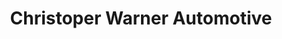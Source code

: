 ---
title: "Christoper Warner Automotive"
url: /boiling-springs/christoper-warner-automotive/
shop: Autowerkstatt
---
